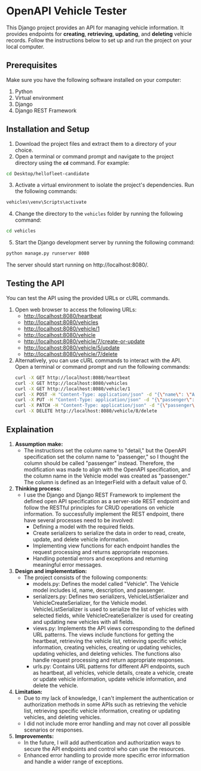 ﻿# OpenAPI Vehicle Tester
This Django project provides an API for managing vehicle information. It provides endpoints for **creating**, **retrieving**, **updating**, and **deleting** vehicle records. Follow the instructions below to set up and run the project on your local computer.

## **Prerequisites**
Make sure you have the following software installed on your computer:
1.  Python
2.  Virtual environment
3.  Django
4.  Django REST Framework

## **Installation and Setup**
1.  Download the project files and extract them to a directory of your choice.
2.  Open a terminal or command prompt and navigate to the project directory using the **`cd`** command. For example:
```bash
cd Desktop/hellofleet-candidate
```
3.  Activate a virtual environment to isolate the project's dependencies. Run the following commands:
```bash
vehicles\venv\Scripts\activate
```
4. Change the directory to the `vehicles` folder by running the following command:
```bash
cd vehicles
```
5. Start the Django development server by running the following command:
```bash
python manage.py runserver 8080
```
The server should start running on http://localhost:8080/.

## **Testing the API**
You can test the API using the provided URLs or cURL commands.
1. Open web browser to access the following URLs:
	-   [http://localhost:8080/heartbeat](http://localhost:8080/heartbeat)
	-   [http://localhost:8080/vehicles](http://localhost:8080/vehicles)
	-   [http://localhost:8080/vehicle/1](http://localhost:8080/vehicle/1)
	-   [http://localhost:8080/vehicle](http://localhost:8080/vehicle)
	-   [http://localhost:8080/vehicle/7/create-or-update](http://localhost:8080/vehicle/7/create-or-update)
	-   [http://localhost:8080/vehicle/5/update](http://localhost:8080/vehicle/5/update)
	-   [http://localhost:8080/vehicle/7/delete](http://localhost:8080/vehicle/7/delete)
2. Alternatively, you can use cURL commands to interact with the API. Open a terminal or command prompt and run the following commands: 
	```bash
	curl -X GET http://localhost:8080/heartbeat
	curl -X GET http://localhost:8080/vehicles
	curl -X GET http://localhost:8080/vehicle/1
	curl -X POST -H "Content-Type: application/json" -d "{\"name\": \"AV9\", \"description\": \"Auto Vehicle 9\"}" http://localhost:8080/vehicle
	curl -X PUT -H "Content-Type: application/json" -d "{\"passenger\": 2}" http://localhost:8080/vehicle/9/create-or-update
	curl -X PATCH -H "Content-Type: application/json" -d "{\"passenger\": 0}" http://localhost:8080/vehicle/1/update
	curl -X DELETE http://localhost:8080/vehicle/8/delete
	```
## **Explaination**
1. **Assumption make:**
	- The instructions set the column name to "detail," but the OpenAPI specification set the column name to "passenger," so I thought the column should be called "passenger" instead. Therefore, the modification was made to align with the OpenAPI specification, and the column name in the Vehicle model was created as "passenger." The column is defined as an IntegerField with a default value of 0.
2. **Thinking process:**
	- I use the Django and Django REST Framework to implement the defined open API specification as a server-side REST endpoint and follow the RESTful principles for CRUD operations on vehicle information. To successfully implement the REST endpoint, there have several processes need to be involved:
		- Defining a model with the required fields.
		- Create serializers to serialize the data in order to read, create, update, and delete vehicle information.
		- Implementing view functions for each endpoint handles the request processing and returns appropriate responses.
		- Handling potential errors and exceptions and returning meaningful error messages.
3. **Design and implementation:**
	- The project consists of the following components:
		- models.py: Defines the model called "Vehicle". The Vehicle model includes id, name, description, and passenger.
		- serializers.py: Defines two serializers, VehicleListSerializer and VehicleCreateSerializer, for the Vehicle model. VehicleListSerializer is used to serialize the list of vehicles with selected fields, while VehicleCreateSerializer is used for creating and updating new vehicles with all fields.
		- views.py: Implements the API views corresponding to the defined URL patterns. The views include functions for getting the heartbeat, retrieving the vehicle list, retrieving specific vehicle information, creating vehicles, creating or updating vehicles, updating vehicles, and deleting vehicles. The functions also handle request processing and return appropriate responses.
		- urls.py: Contains URL patterns for different API endpoints, such as heartbeat, all vehicles, vehicle details, create a vehicle, create or update vehicle information, update vehicle information, and delete the vehicle.
4. **Limitation:**
	- Due to my lack of knowledge, I can't implement the authentication or authorization methods in some APIs such as retrieving the vehicle list, retrieving specific vehicle information, creating or updating vehicles, and deleting vehicles.
	- I did not include more error handling and may not cover all possible scenarios or responses.
5. **Improvements:**
	- In the future, I will add authentication and authorization ways to secure the API endpoints and control who can use the resources.
	- Enhanced error handling to provide more specific error information and handle a wider range of exceptions.
